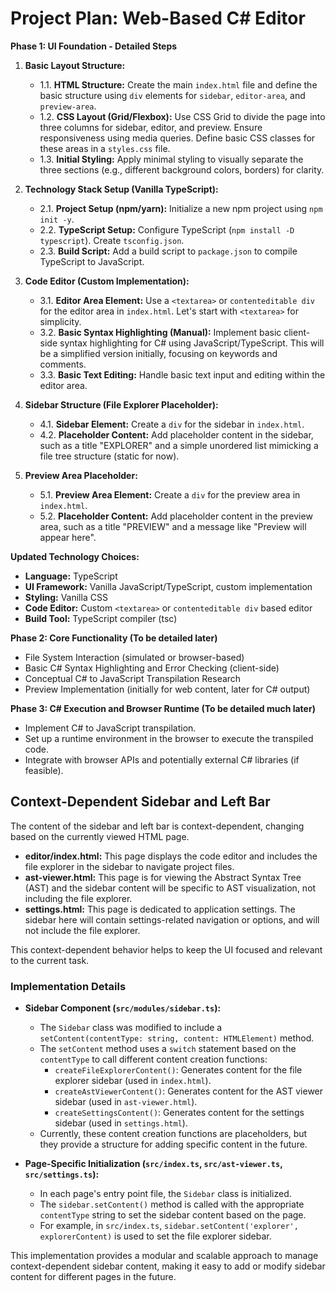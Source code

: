# Project Plan: Web-Based C# Editor

**Phase 1: UI Foundation - Detailed Steps**

1.  **Basic Layout Structure:**
    *   1.1. **HTML Structure:** Create the main `index.html` file and define the basic structure using `div` elements for `sidebar`, `editor-area`, and `preview-area`.
    *   1.2. **CSS Layout (Grid/Flexbox):**  Use CSS Grid to divide the page into three columns for sidebar, editor, and preview. Ensure responsiveness using media queries. Define basic CSS classes for these areas in a `styles.css` file.
    *   1.3. **Initial Styling:** Apply minimal styling to visually separate the three sections (e.g., different background colors, borders) for clarity.

2.  **Technology Stack Setup (Vanilla TypeScript):**
    *   2.1. **Project Setup (npm/yarn):** Initialize a new npm project using `npm init -y`.
    *   2.2. **TypeScript Setup:** Configure TypeScript (`npm install -D typescript`). Create `tsconfig.json`.
    *   2.3. **Build Script:** Add a build script to `package.json` to compile TypeScript to JavaScript.

3.  **Code Editor (Custom Implementation):**
    *   3.1. **Editor Area Element:** Use a `<textarea>` or `contenteditable div` for the editor area in `index.html`. Let's start with `<textarea>` for simplicity.
    *   3.2. **Basic Syntax Highlighting (Manual):** Implement basic client-side syntax highlighting for C# using JavaScript/TypeScript. This will be a simplified version initially, focusing on keywords and comments.
    *   3.3. **Basic Text Editing:** Handle basic text input and editing within the editor area.

4.  **Sidebar Structure (File Explorer Placeholder):**
    *   4.1. **Sidebar Element:** Create a `div` for the sidebar in `index.html`.
    *   4.2. **Placeholder Content:**  Add placeholder content in the sidebar, such as a title "EXPLORER" and a simple unordered list mimicking a file tree structure (static for now).

5.  **Preview Area Placeholder:**
    *   5.1. **Preview Area Element:** Create a `div` for the preview area in `index.html`.
    *   5.2. **Placeholder Content:** Add placeholder content in the preview area, such as a title "PREVIEW" and a message like "Preview will appear here".

**Updated Technology Choices:**
*   **Language:** TypeScript
*   **UI Framework:** Vanilla JavaScript/TypeScript, custom implementation
*   **Styling:** Vanilla CSS
*   **Code Editor:** Custom `<textarea>` or `contenteditable div` based editor
*   **Build Tool:**  TypeScript compiler (tsc)

**Phase 2: Core Functionality (To be detailed later)**

*   File System Interaction (simulated or browser-based)
*   Basic C# Syntax Highlighting and Error Checking (client-side)
*   Conceptual C# to JavaScript Transpilation Research
*   Preview Implementation (initially for web content, later for C# output)

**Phase 3: C# Execution and Browser Runtime (To be detailed much later)**

*   Implement C# to JavaScript transpilation.
*   Set up a runtime environment in the browser to execute the transpiled code.
*   Integrate with browser APIs and potentially external C# libraries (if feasible).

## Context-Dependent Sidebar and Left Bar

The content of the sidebar and left bar is context-dependent, changing based on the currently viewed HTML page.

- **editor/index.html:** This page displays the code editor and includes the file explorer in the sidebar to navigate project files.
- **ast-viewer.html:**  This page is for viewing the Abstract Syntax Tree (AST) and the sidebar content will be specific to AST visualization, not including the file explorer.
- **settings.html:** This page is dedicated to application settings. The sidebar here will contain settings-related navigation or options, and will not include the file explorer.

This context-dependent behavior helps to keep the UI focused and relevant to the current task.

### Implementation Details

- **Sidebar Component (`src/modules/sidebar.ts`):**
    - The `Sidebar` class was modified to include a `setContent(contentType: string, content: HTMLElement)` method.
    - The `setContent` method uses a `switch` statement based on the `contentType` to call different content creation functions:
        - `createFileExplorerContent()`: Generates content for the file explorer sidebar (used in `index.html`).
        - `createAstViewerContent()`: Generates content for the AST viewer sidebar (used in `ast-viewer.html`).
        - `createSettingsContent()`: Generates content for the settings sidebar (used in `settings.html`).
    - Currently, these content creation functions are placeholders, but they provide a structure for adding specific content in the future.

- **Page-Specific Initialization (`src/index.ts`, `src/ast-viewer.ts`, `src/settings.ts`):**
    - In each page's entry point file, the `Sidebar` class is initialized.
    - The `sidebar.setContent()` method is called with the appropriate `contentType` string to set the sidebar content based on the page.
    - For example, in `src/index.ts`, `sidebar.setContent('explorer', explorerContent)` is used to set the file explorer sidebar.

This implementation provides a modular and scalable approach to manage context-dependent sidebar content, making it easy to add or modify sidebar content for different pages in the future.